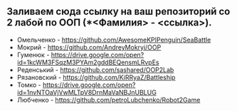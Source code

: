 ## Заливаем сюда ссылку на ваш репозиторий со 2 лабой по ООП (*<Фамилия> - <ссылка>).

* Омельченко - https://github.com/AwesomeKPIPenguin/SeaBattle 
* Мокрий - https://github.com/AndreyMokryj/OOP
* Гуменюк - https://drive.google.com/open?id=1kcWM3FSqzM3PYAm2gddBEQensmLRvpEs
* Реденський - https://github.com/sashared/OOP2Lab
* Рязановский - https://github.com/KiRRyaZ/Battleship
* Томко - https://drive.google.com/open?id=1nvNTOaVjVwMLTpV8DrnMaVaNBJnUBLUG
* Любченко - https://github.com/petroLubchenko/Robot2Game
